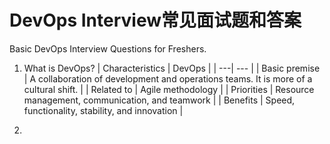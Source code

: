 
# DevOps Interview常见面试题和答案
Basic DevOps Interview Questions for Freshers.
1. What is DevOps?
| Characteristics | DevOps |
| ---| --- |
| Basic premise  | A collaboration of development and operations teams. It is more of a cultural shift.  |
| Related to  | Agile methodology  |
| Priorities  | Resource management, communication, and teamwork |
| Benefits  | Speed, functionality, stability, and innovation |

2. 

